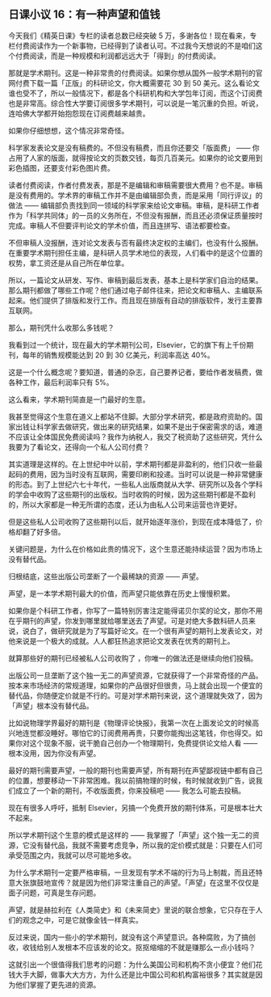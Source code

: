 ## 日课小议 16：有一种声望和值钱

今天我们《精英日课》专栏的读者总数已经突破 5 万，多谢各位！现在看来，专栏付费阅读作为一个新事物，已经得到了读者认可。不过我今天想说的不是咱们这个付费阅读，而是一种规模和利润都远远大于「得到」的付费阅读。

那就是学术期刊。这是一种非常贵的付费阅读。如果你想从国外一般学术期刊的官网付费下载一篇「正版」的科研论文，你大概需要花 30 到 50 美元。这么看论文谁也受不了，所以一般情况下，都是各个科研机构和大学包年订阅，而这个订阅费也是非常高。综合性大学要订阅很多学术期刊，可以说是一笔沉重的负担。听说，连哈佛大学都开始抱怨现在订阅费越来越贵。

如果你仔细想想，这个情况非常奇怪。

科学家发表论文是没有稿费的。不但没有稿费，而且你还要交「版面费」 —— 你占用了人家的版面，就得按论文的页数交钱，每页几百美元。如果你的论文要用到彩色插图，还要支付彩色图片费。

读者付费阅读，作者付费发表，那是不是编辑和审稿需要很大费用？也不是。审稿是没有费用的。学术界的审稿工作并不是由编辑部负责，而是采用「同行评议」的做法 —— 编辑部负责找到同一领域的科学家来给论文审稿。审稿，是科研工作者作为「科学共同体」的一员的义务所在，不但没有报酬，而且还必须保证质量按时完成。审稿人不但要评判论文的学术价值，而且连拼写、语法都要检查。

不但审稿人没报酬，连对论文发表与否有最终决定权的主编们，也没有什么报酬。在重要学术期刊担任主编，是科研人员学术地位的表现，人们看中的是这个位置的权势，拿工资还是从自己所在单位拿。

所以，一篇论文从研发、写作、审稿到最后发表，基本上是科学家们自治的结果。那么期刊都做了哪些工作呢？他们通过电子邮件往来，把论文和审稿人、主编联系起来。他们提供了排版和发行工作。而且现在排版有自动的排版软件，发行主要靠互联网。

那么，期刊凭什么收那么多钱呢？

我看到过一个统计，现在最大的学术期刊公司，Elsevier，它的旗下有上千份期刊，每年的销售规模能达到 20 到 30 亿美元，利润率高达 40%。

这是一个什么概念呢？要知道，普通的杂志，自己要养记者，要给作者发稿费，做各种工作，最后利润率只有 5%。

这么看来，学术期刊简直是一门最好的生意。

我甚至觉得这个生意在道义上都站不住脚。大部分学术研究，都是政府资助的。国家出钱让科学家去做研究，做出来的研究结果，如果不是出于保密需求的话，难道不应该让全体国民免费阅读吗？我作为纳税人，我交了税资助了这些研究，凭什么我要为了看论文，还得向一个私人公司付费？

其实道理是这样的。在上世纪中叶以前，学术期刊都是非盈利的，他们只收一些最起码的费用，因为当时没有互联网，需要印刷和投递。当时可以说是一种非常健康的形态。到了上世纪六七十年代，一些私人出版商就从大学、研究所以及各个学科的学会中收购了这些期刊的出版权。当时收购的时候，因为这些期刊都是不盈利的，所以大家都是一种无所谓的态度，还认为由私人公司来运营也许更好。

但是这些私人公司收购了这些期刊以后，就开始逐年涨价，到现在成本降低了，价格却翻了好多倍。

关键问题是，为什么在价格如此贵的情况下，这个生意还能持续运营？因为市场上没有替代品。

归根结底，这些出版公司垄断了一个最稀缺的资源 —— 声望。

声望，是一本学术期刊最大的价值，而声望只能依靠在历史上慢慢积累。

如果你是个科研工作者，你写了一篇特别厉害注定能得诺贝尔奖的论文，那你不用在乎期刊的声望，你发到哪里就给哪里送去了声望。可是对绝大多数科研人员来说，说白了，做研究就是为了写篇好论文。在一个很有声望的期刊上发表论文，对他来说是一个极大的成就。人人都狂热追求把论文发表在优秀的期刊上。

就算那些好的期刊已经被私人公司收购了 ，你唯一的做法还是继续向他们投稿。

出版公司一旦垄断了这个独一无二的声望资源，它就获得了一个非常奇怪的产品。按本来市场经济的常规道理，如果你的产品很好但很贵，马上就会出现一个便宜的替代品，你随便定价就是不行的。可是对学术期刊来说，这个道理就失效了，因为「声望」根本没有替代品。

比如说物理学界最好的期刊是《物理评论快报》，我第一次在上面发论文的时候高兴地连觉都没睡好。哪怕它的订阅费用再贵，只要你能掏出这笔钱，你也得交。如果你对这个现象不服，说干脆自己创办一个物理期刊，免费提供论文给人看 —— 根本没用，因为你没有声望。

最好的期刊需要声望，一般的期刊也需要声望，所有期刊在声望鄙视链中都有自己的位置，想要移动一下非常困难。我以前搞物理的时候，有时候就收到广告，说我们成立了一个新的期刊，不收版面费，你来投稿吧 —— 我怎么可能去投稿。

现在有很多人呼吁，抵制 Elsevier，另搞一个免费开放的期刊体系，可是根本壮大不起来。

所以学术期刊这个生意的模式是这样的 —— 我掌握了「声望」这个独一无二的资源，它没有替代品，我就不需要考虑竞争，所以我的定价模式就是：只要在人们可承受范围之内，我就可以尽可能地多收。

为什么学术期刊一定要严格审稿，一旦发现有学术不端的行为马上制裁，而且还特意大张旗鼓地宣传？就是因为他们非常注重自己的声望。「声望」在这里不仅仅是面子问题，可真是生存问题。

声望，就是赫拉利在《人类简史》和《未来简史》里说的联合想象，它只存在于人们的观念之中，可是它就像金钱一样真实。

反过来说，国内一些小的学术期刊，就没有这个声望意识。各种腐败，为了搞创收，收钱给别人发根本不应该发的论文。抠抠缩缩的不就是赚那么一点小钱吗？

这就引出一个很值得我们思考的问题：为什么美国公司和机构不贪小便宜？他们花钱大手大脚，做事大大方方，为什么还是比中国公司和机构富裕很多？其实就是因为他们掌握了更先进的资源。